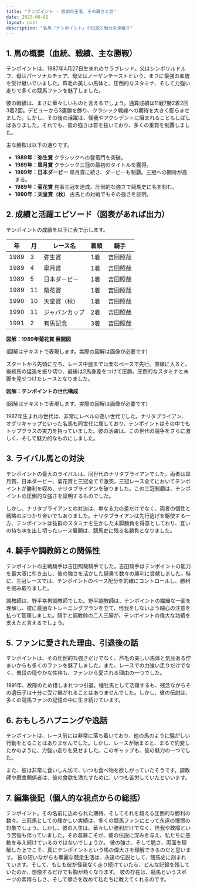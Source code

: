 ```yaml
---
title: "テンポイント - 悲劇の王者、その輝きと影"
date: 2025-06-02
layout: post
description: "名馬『テンポイント』の伝説と魅力を深堀り"
---
```


## 1. 馬の概要（血統、戦績、主な勝鞍）

テンポイントは、1987年4月27日生まれのサラブレッド。父はシンボリルドルフ、母はパーソナルチェア、母父はノーザンテーストという、まさに最強の血統を受け継いでいました。芦毛の美しい馬体と、圧倒的なスタミナ、そして力強い走りで多くの競馬ファンを魅了しました。

彼の戦績は、まさに華々しいものと言えるでしょう。通算成績は11戦7勝2着2回3着2回。デビューから3連勝を飾り、クラシック戦線への期待を大きく膨らませました。しかし、その後の活躍は、怪我やアクシデントに阻まれることもしばしばありました。それでも、彼の強さは群を抜いており、多くの重賞を制覇しました。

主な勝鞍は以下の通りです。

* **1989年：弥生賞**  クラシックへの登竜門を突破。
* **1989年：皐月賞**  クラシック三冠の最初のタイトルを獲得。
* **1989年：日本ダービー**  皐月賞に続き、ダービーも制覇。三冠への期待が高まる。
* **1989年：菊花賞**  見事三冠を達成。圧倒的な強さで競馬史に名を刻む。
* **1990年：天皇賞（秋）**  古馬との対戦でもその強さを証明。


## 2. 成績と活躍エピソード（図表があれば出力）

テンポイントの成績を以下に表で示します。

| 年 | 月 | レース名 | 着順 | 騎手 |
|---|---|---|---|---|
| 1989 | 3 | 弥生賞 | 1着 | 吉田照哉 |
| 1989 | 4 | 皐月賞 | 1着 | 吉田照哉 |
| 1989 | 5 | 日本ダービー | 1着 | 吉田照哉 |
| 1989 | 11 | 菊花賞 | 1着 | 吉田照哉 |
| 1990 | 10 | 天皇賞（秋） | 1着 | 吉田照哉 |
| 1990 | 11 | ジャパンカップ | 2着 | 吉田照哉 |
| 1991 | 2 | 有馬記念 | 3着 | 吉田照哉 |


**図解：1989年菊花賞 展開図**

(図解はテキストで表現します。実際の図解は画像が必要です)

スタートから先頭に立ち、レース中盤までは楽なペースで先行。直線に入ると、後続馬の猛追を振り切り、最後は2馬身差をつけて圧勝。圧倒的なスタミナと末脚を見せつけたレースとなりました。

**図解：テンポイントの世代構成**

(図解はテキストで表現します。実際の図解は画像が必要です)

1987年生まれの世代は、非常にレベルの高い世代でした。ナリタブライアン、オグリキャップといった名馬も同世代に属しており、テンポイントはその中でもトップクラスの実力を持っていました。彼の活躍は、この世代の競争をさらに激しく、そして魅力的なものにしました。


## 3. ライバル馬との対決

テンポイントの最大のライバルは、同世代のナリタブライアンでした。両者は皐月賞、日本ダービー、菊花賞と三冠全てで激突。三冠レース全てにおいてテンポイントが勝利を収め、ナリタブライアンを破りました。この三冠制覇は、テンポイントの圧倒的な強さを証明するものでした。

しかし、ナリタブライアンとの対決は、単なる力の差だけでなく、両者の個性と戦略のぶつかり合いでもありました。ナリタブライアンは先行逃げを駆使する一方、テンポイントは抜群のスタミナを生かした末脚勝負を得意としており、互いの持ち味を出し切ったレース展開は、競馬史に残る名勝負となりました。


## 4. 騎手や調教師との関係性

テンポイントの主戦騎手は吉田照哉騎手でした。吉田騎手はテンポイントの能力を最大限に引き出し、彼の強さを活かした騎乗で数々の勝利に貢献しました。特に、三冠レースでは、テンポイントのペース配分を的確にコントロールし、勝利を掴み取りました。

調教師は、野平幸男調教師でした。野平調教師は、テンポイントの繊細な一面を理解し、彼に最適なトレーニングプランを立て、怪我をしないよう細心の注意を払って管理しました。騎手と調教師の二人三脚が、テンポイントの偉大な功績を支えたと言えるでしょう。


## 5. ファンに愛された理由、引退後の話

テンポイントは、その圧倒的な強さだけでなく、芦毛の美しい馬体と気品ある佇まいからも多くのファンを魅了しました。また、レースでの力強い走りだけでなく、普段の穏やかな性格も、ファンから愛される理由の一つでした。

1991年、故障のため惜しまれつつ引退。種牡馬として活躍するも、残念ながらその遺伝子は十分に受け継がれることはありませんでした。しかし、彼の伝説は、多くの競馬ファンの記憶の中に生き続けています。


## 6. おもしろハプニングや逸話

テンポイントは、レース前には非常に落ち着いており、他の馬のように騒がしい行動をとることはありませんでした。しかし、レースが始まると、まるで豹変したかのように、力強い走りを見せました。このギャップも、彼の魅力の一つでした。

また、彼は非常に食いしん坊で、いつも食べ物を欲しがっていたそうです。調教師や厩舎関係者は、彼の食欲を満たすために、いつも苦労していたといいます。


## 7. 編集後記（個人的な視点からの総括）

テンポイント。その名前に込められた期待、そしてそれを超える圧倒的な勝利の数々。三冠馬としての輝かしい実績は、多くの競馬ファンにとって永遠の憧憬の対象でしょう。しかし、彼の人生は、華々しい勝利だけでなく、怪我や故障という苦悩も伴っていました。その葛藤こそが、彼の伝説に深みを与え、私たちに感動を与え続けているのではないでしょうか。  彼の強さ、そして脆さ、両面を理解した上でこそ、真にテンポイントという馬の偉大さを理解できるのだと思います。  彼の短いながらも華麗な競走生活は、永遠の伝説として、競馬史に刻まれています。そして、もしも彼が怪我なく走り続けていたら、どんな記録を残していたのか、想像するだけでも胸が熱くなります。  彼の存在は、競馬というスポーツの素晴らしさ、そして儚さを改めて私たちに教えてくれるのです。
